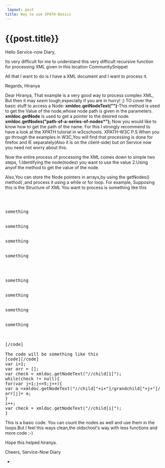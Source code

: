 ```yaml
---
 layout: post
title: Way to use XPATH-Basics
--- 
```

 {{post.title}}
======================================================
Hello Service-now Diary,

Its very difficult for me to understand this very difficult recursive function for processing XML given in this location
<a link="http://wiki.service-now.com/index.php?title=XMLDocument_Script_Object#XMLHelper">CommunitySnippet</a>

All that I want to do is I have a XML document and I want to process it.

Regards,
Hiranya

Dear Hiranya,
That example is a very good way to process complex XML, But then it may <em>seem</em> tough,especially if you are in hurry! ;)
TO cover the basic stuff to access a Node:
<strong>xmldoc.getNodeText("<Identifythenode>")</strong>-This method is used to get the Value of the node,whose node path is given in the parameters.
<strong>xmldoc.getNode</strong> is used to get a pointer to the desired node.
<strong>xmldoc.getNodes("path-of-a-series-of-nodes*");</strong> 
Now you would like to know how to get the path of the name. For this I strongly recommend to have a look at the XPATH tutorial in w3cschools.
<a link= "http://www.w3schools.com/xpath/">XPATH-W3C</a>
P.S When you go through the examples in W3C,You will find that processing is done for firefox and IE separately(Also it is on the client-side) but on Service now you need not worry about this.

Now the entire process of processing the XML comes down to simple two steps,
1.Identifying the node(nodes) you want to use the value
2.Using anyof the method to get the value of the node.


Also,You can store the Node pointers in arrays,by using the getNodes() method( ,and process it using a while or for loop.
For example,
Supposing this is the Structure of XML You want to process is something like this
<pre lang="xml">
<root>
<child>
<grandchild>
<text>something</text>
</grandchild>
<grandchild>
<text>something</text>
</grandchild>
<grandchild>
<text>something</text>
</grandchild>
<grandchild>
<text>something</text>
</grandchild>
</child>
<child>
<grandchild>
<text>something</text>
</grandchild>
<grandchild>
<text>something</text>
</grandchild>
<grandchild>
<text>something</text>
</grandchild>
<grandchild>
<text>something</text>
</grandchild>
</child>
</root>
[/code]

The code will be something like this
[code][/code]
var i=1;
var arr = [];
var check = xmldoc.getNodeText("//child[1]");
while(check != null){
for(var j=1;j<=5;j++){
var a =xmldoc.getNodeText("//child["+i+"]/grandchild["+j+"]/*");
arr[j]= a;
}
i++;
var check = xmldoc.getNodeText("//child[i]");
}
</pre>

This is a basic code. You can count the nodes as well and use them in the loops.But I feel this ways clean,the oldschool's way with less functions and more code ;-)

Hope this helped hiranya.

Cheers,
Service-Now Diary


 




-